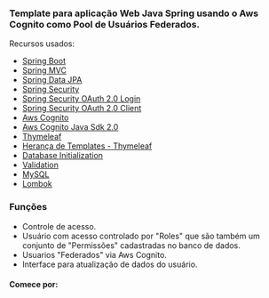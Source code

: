 

### Template para aplicação Web Java Spring usando o Aws Cognito como Pool de Usuários Federados.

Recursos usados:

* [Spring Boot](https://spring.io/projects/spring-boot)
* [Spring MVC](https://docs.spring.io/spring-framework/reference/web.html)
* [Spring Data JPA](https://docs.spring.io/spring-boot/3.4.0/reference/data/sql.html#data.sql.jpa-and-spring-data)
* [Spring Security](https://docs.spring.io/spring-boot/3.4.0/reference/web/spring-security.html)
* [Spring Security OAuth 2.0 Login](https://docs.spring.io/spring-security/reference/servlet/oauth2/login/index.html)
* [Spring Security OAuth 2.0 Client](https://docs.spring.io/spring-security/reference/servlet/oauth2/client/index.html)
* [Aws Cognito](https://aws.amazon.com/pt/cognito/)
* [Aws Cognito Java Sdk 2.0](https://docs.aws.amazon.com/pt_br/sdk-for-java/latest/developer-guide/java_cognito-identity-provider_code_examples.html)
* [Thymeleaf](https://docs.spring.io/spring-boot/3.4.0/reference/web/servlet.html#web.servlet.spring-mvc.template-engines)
* [Herança de Templates - Thymeleaf](https://www.treinaweb.com.br/blog/thymeleaf-heranca-de-templates)
* [Database Initialization](https://docs.spring.io/spring-boot/how-to/data-initialization.html)
* [Validation](https://docs.spring.io/spring-boot/3.4.0/reference/io/validation.html)
* [MySQL](https://www.mysql.com/)
* [Lombok](https://projectlombok.org/)

### Funções
* Controle de acesso.
* Usuário com acesso controlado por "Roles" que são também um conjunto de "Permissões" cadastradas no banco de dados.
* Usuarios "Federados" via Aws Cognito.
* Interface para atualização de dados do usuário.

#### Comece por:

